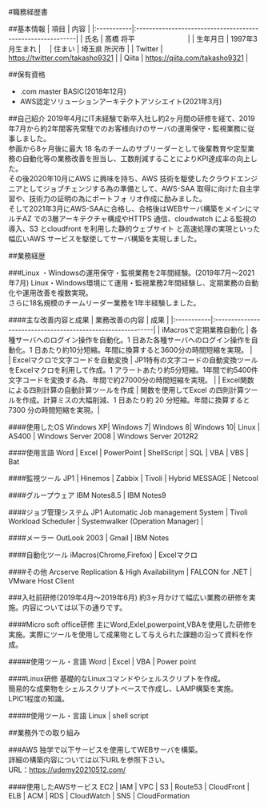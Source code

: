 #職務経歴書

##基本情報
| 項目 | 内容 |
|:-----------|:-----------------------------------------------------------|
| 氏名  | 髙橋 将平 　　　　　　　 |
| 生年月日 | 1997年3月生まれ |　
| 住まい   | 埼玉県 所沢市         |
| Twitter  | https://twitter.com/takasho9321  |
| Qiita  | https://qiita.com/takasho9321   |

##保有資格
- .com master BASIC(2018年12月)
- AWS認定ソリューションアーキテクトアソシエイト(2021年3月)

##自己紹介
2019年4月にIT未経験で新卒入社し約2ヶ月間の研修を経て、2019年7月から約2年間客先常駐でのお客様向けのサーバの運用保守・監視業務に従事しました。
<br> 参画から8ヶ月後に最大 18 名のチームのサブリーダーとして後輩教育や定型業務の自動化等の業務改善を担当し、工数削減することによりKPI達成率の向上した。
<br> その後2020年10月にAWS に興味を持ち、AWS 技術を駆使したクラウドエンジニアとしてジョブチェンジする為の準備として、AWS-SAA 取得に向けた自主学習や、技術力の証明の為にポートフォ
リオ作成に励みました。
<br> そして2021年3月にAWS-SAAに合格し、合格後はWEBサーバ構築をメインにマルチAZ での3層アーキテクチャ構成やHTTPS 通信、cloudwatch による監視の導入、S3 とcloudfront を利用した静的ウェブサイト
と高速処理の実現といった幅広いAWS サービスを駆使してサーバ構築を実現しました。


##業務経歴

###Linux ・Windowsの運用保守・監視業務を2年間経験。(2019年7月～2021年7月)
Linux・Windows環境にて運用・監視業務2年間経験し、定期業務の自動化や運用改善を複数実現。
<br> さらに18名規模のチームリーダー業務を1年半経験しました。 

####主な改善内容と成果
| 業務改善の内容 | 成果 |
|:-----------|:-----------------------------------------------------------|
| iMacrosで定期業務自動化 | 各種サーバへのログイン操作を自動化。1 日あた各種サーバへのログイン操作を自動化。1 日あたり約10分短縮。年間に換算すると3600分の時間短縮を実現。 |　
| Excelマクロで文字コードを自動変換  | JP1特有の文字コードの自動変換ツールをExcelマクロを利用して作成。1 アラートあたり約5分短縮。1年間で約5400件文字コードを変換する為、年間で約27000分の時間短縮を実現。  |
| Excel関数による四則計算の自動計算ツールを作成  | 関数を使用してExcel の四則計算ツールを作成。計算ミスの大幅削減、1 日あたり約 20 分短縮。年間に換算すると 7300 分の時間短縮を実現。|

####使用したOS
Windows XP| Windows 7| Windows 8| Windows 10| Linux | AS400 | Windows Server 2008 | Windows Server 2012R2

####使用言語
Word | Excel | PowerPoint | ShellScript | SQL | VBA | VBS | Bat

####監視ツール
JP1 | Hinemos | Zabbix | Tivoli | Hybrid MESSAGE | Netcool

####グループウェア
IBM Notes8.5 | IBM Notes9

####ジョブ管理システム
JP1 Automatic Job management System | Tivoli Workload Scheduler | Systemwalker (Operation Manager) |

####メーラー
OutLook 2003 | Gmail | IBM Notes

####自動化ツール
iMacros(Chrome,Firefox) | Excelマクロ

####その他
Arcserve Replication & High Availabilitym | FALCON for .NET | VMware Host Client

###入社前研修(2019年4月～2019年6月)
約3ヶ月かけて幅広い業務の研修を実施。内容については以下の通りです。

####Micro soft office研修
主にWord,Exlel,powerpoint,VBAを使用した研修を実施。実際にツールを使用して成果物として与えられた課題の沿って資料を作成。

#####使用ツール・言語
Word | Excel | VBA | Power point

####Linux研修
基礎的なLinuxコマンドやシェルスクリプトを作成。
<br> 簡易的な成果物をシェルスクリプトベースで作成し、LAMP構築を実施。
<br> LPIC1程度の知識。

#####使用ツール・言語
Linux | shell script

##業務外での取り組み

###AWS
独学で以下サービスを使用してWEBサーバを構築。
<br> 詳細の構築内容については以下URLを参照下さい。 
<br>
URL：https://udemy20210512.com/

####使用したAWSサービス
EC2 | IAM | VPC | S3 | Route53 | CloudFront | ELB | ACM | RDS | CloudWatch | SNS | CloudFormation


